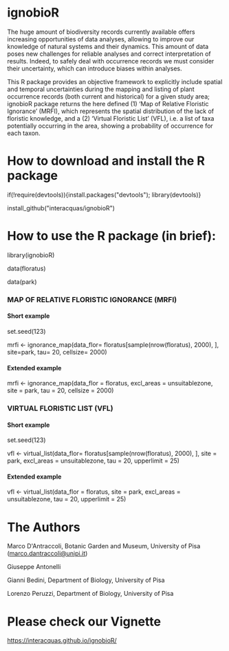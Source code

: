 # ignobioR

The huge amount of biodiversity records currently available offers increasing opportunities of data analyses, allowing to improve our knowledge of natural systems and their dynamics. This amount of data poses new challenges for reliable analyses and correct interpretation of results. Indeed, to safely deal with occurrence records we must consider their uncertainty, which can introduce biases within analyses. 

This R package provides an objective framework to explicitly include spatial and temporal uncertainties during the mapping and listing of plant occurrence records (both current and historical) for a given study area; ignobioR package returns the here defined (1) ‘Map of Relative Floristic Ignorance’ (MRFI), which represents the spatial distribution of the lack of floristic knowledge, and a (2) ‘Virtual Floristic List’ (VFL), i.e. a list of taxa potentially occurring in the area, showing a probability of occurrence for each taxon.

# How to download and install the R package
if(!require(devtools)){install.packages("devtools"); library(devtools)} 

install_github("interacquas/ignobioR")

# How to use the R package (in brief):

library(ignobioR)

data(floratus)

data(park)

### MAP OF RELATIVE FLORISTIC IGNORANCE (MRFI)
#### Short example
set.seed(123)

mrfi <- ignorance_map(data_flor= floratus[sample(nrow(floratus), 2000), ],  site=park, tau= 20, cellsize= 2000)

#### Extended example
mrfi <- ignorance_map(data_flor = floratus, excl_areas = unsuitablezone, site = park, tau = 20, cellsize = 2000)

### VIRTUAL FLORISTIC LIST (VFL)

#### Short example
set.seed(123)

vfl <- virtual_list(data_flor= floratus[sample(nrow(floratus), 2000), ], site = park, excl_areas = unsuitablezone, tau = 20, upperlimit = 25)

#### Extended example 
vfl <- virtual_list(data_flor = floratus, site = park, excl_areas = unsuitablezone, tau = 20, upperlimit = 25)


# The Authors

Marco D'Antraccoli, Botanic Garden and Museum, University of Pisa (marco.dantraccoli@unipi.it)

Giuseppe Antonelli

Gianni Bedini, Department of Biology, University of Pisa

Lorenzo Peruzzi, Department of Biology, University of Pisa


# Please check our Vignette
https://interacquas.github.io/ignobioR/
